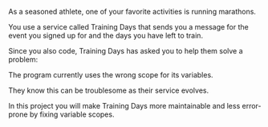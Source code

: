 As a seasoned athlete, one of your favorite activities is running marathons. 

You use a service called Training Days that sends you a message for the event you signed up for and the days you have left to train.

Since you also code, Training Days has asked you to help them solve a problem: 

The program currently uses the wrong scope for its variables. 

They know this can be troublesome as their service evolves. 

In this project you will make Training Days more maintainable and less error-prone by fixing variable scopes.
